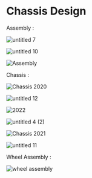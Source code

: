 # Chassis Design

Assembly :

![untitled 7](https://user-images.githubusercontent.com/66547099/179715602-2d9d9ccf-06f6-466a-a42c-0498a9c30c2d.jpg)



![untitled 10](https://user-images.githubusercontent.com/66547099/179715613-e9a63a37-88ae-4982-a186-df898fb26214.jpg)




![Assembly](https://user-images.githubusercontent.com/66547099/161316800-ac7a3307-6caf-4994-ae14-b8ab752a89c3.png)









Chassis :

![Chassis 2020](https://user-images.githubusercontent.com/66547099/161317550-4a619b6f-60f0-446d-ae64-06c9508f05a9.png)



![untitled 12](https://user-images.githubusercontent.com/66547099/179717587-c7e3287e-4bca-4572-872b-1549929dfddf.jpg)



![2022](https://user-images.githubusercontent.com/66547099/178967565-83b79ef4-ebb5-4d28-95c9-dd098ceab794.png)




![untitled 4 (2)](https://user-images.githubusercontent.com/66547099/179705674-037bf429-95fa-41bb-994a-b9a563007d8e.jpg)



![Chassis 2021](https://user-images.githubusercontent.com/66547099/161317353-d95d3214-9463-4990-bc54-c0b441b65256.png)



![untitled 11](https://user-images.githubusercontent.com/66547099/179714946-b2ea8576-62dc-4886-a9a1-543775408f98.jpg)





Wheel Assembly :


![wheel assembly](https://user-images.githubusercontent.com/66547099/161317843-aac49282-a9bf-40a0-a71e-dda8cfe44008.jpg)
